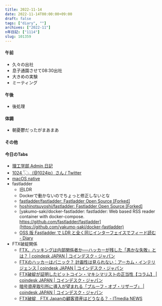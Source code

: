 ```yaml
---
title: 2022-11-14
date: 2022-11-14T00:00:00+09:00
draft: false
tags: ["diary", ""]
archives: ["2022-11"]
n年日記: ["1114"]
slug: 101359
---
```

#### 午前
- 久々の出社
- 息子通園させて08:30出社
- 大きめの実験
- ミーティング
#### 午後
- 後処理
#### 体調
- 朝憂鬱だったがまあまあ
#### その他
#### 今日のTabs
- [理工学部 Admin 日記](https://www.st.ryukoku.ac.jp/~kjm/admin/)
- [1024 𓆏（@1024jp）さん / Twitter](https://twitter.com/1024jp)
- [macOS native](https://macos-native.github.io/)
- fastladder
  - 旧LDR
  - Dockerで動かないのでちょっと修正しないとな
  - [fastladder/fastladder: Fastladder Open Source [Forked]](https://github.com/fastladder/fastladder)
  - [hoshinotsuyoshi/fastladder: Fastladder Open Source [Forked]](https://github.com/hoshinotsuyoshi/fastladder)
  - [yakumo-saki/docker-fastladder: fastladder: Web based RSS reader container with docker-compose. https://github.com/fastladder/fastladder](https://github.com/yakumo-saki/docker-fastladder)
  - [OSS 版 Fastladder で LDR と全く同じインターフェイスでフィード読む - Diary](https://diary.ssig33.com/posts/304/)
- FTX破綻関係
  - [FTX、ハッキングは内部関係者か──ハッカーが残した「愚かな失敗」とは？ | coindesk JAPAN | コインデスク・ジャパン](https://www.coindeskjapan.com/165569/)
  - [FTXのハッカーはパニック？ 計画性は見られない：アーカム・インテリジェンス | coindesk JAPAN | コインデスク・ジャパン](https://www.coindeskjapan.com/165612/)
  - [FTX破綻が証明したビットコイン・マキシマリストの正当性【コラム】 | coindesk JAPAN | コインデスク・ジャパン](https://www.coindeskjapan.com/165496/)
  - [暗号資産取引所に導入が望まれる「プルーフ・オブ・リザーブ」 | coindesk JAPAN | コインデスク・ジャパン](https://www.coindeskjapan.com/165514/)
  - [FTX破綻　FTX Japanの顧客資産はどうなる？ - ITmedia NEWS](https://www.itmedia.co.jp/news/articles/2211/14/news099.html)
